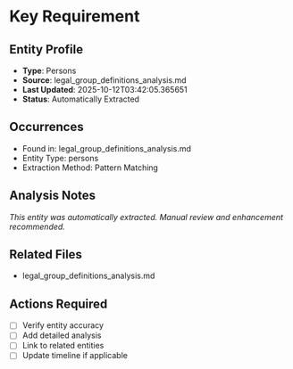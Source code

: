 # Key Requirement

## Entity Profile
- **Type**: Persons
- **Source**: legal_group_definitions_analysis.md
- **Last Updated**: 2025-10-12T03:42:05.365651
- **Status**: Automatically Extracted

## Occurrences
- Found in: legal_group_definitions_analysis.md
- Entity Type: persons
- Extraction Method: Pattern Matching

## Analysis Notes
*This entity was automatically extracted. Manual review and enhancement recommended.*

## Related Files
- legal_group_definitions_analysis.md

## Actions Required
- [ ] Verify entity accuracy
- [ ] Add detailed analysis
- [ ] Link to related entities
- [ ] Update timeline if applicable
